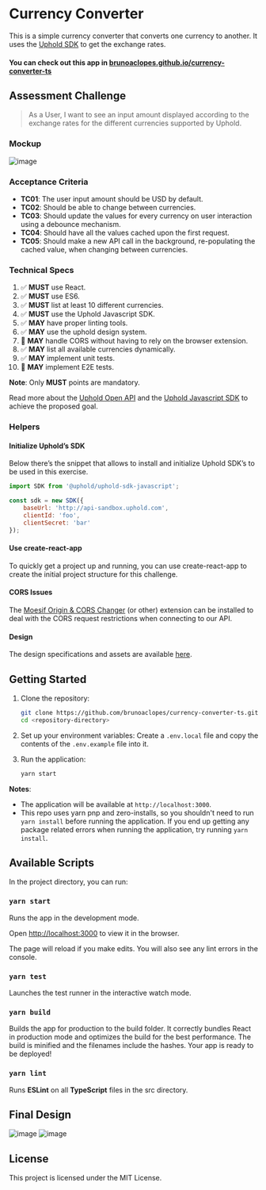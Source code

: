 # Currency Converter

This is a simple currency converter that converts one currency to another. It uses the [Uphold SDK](https://docs.uphold.com/) to get the exchange rates.

#### You can check out this app in [brunoaclopes.github.io/currency-converter-ts](https://brunoaclopes.github.io/currency-converter-ts/)

## Assessment Challenge

> As a User, I want to see an input amount displayed according to the exchange rates for the different currencies supported by Uphold.

### Mockup

![image](https://github.com/user-attachments/assets/50670d47-894a-4a28-a44f-1877ce51b8f9)

### Acceptance Criteria

- **TC01**: The user input amount should be USD by default.
- **TC02**: Should be able to change between currencies.
- **TC03**: Should update the values for every currency on user interaction using a debounce mechanism.
- **TC04**: Should have all the values cached upon the first request.
- **TC05**: Should make a new API call in the background, re-populating the cached value, when changing between currencies.

### Technical Specs

1. ✅ **MUST** use React.
2. ✅ **MUST** use ES6.
3. ✅ **MUST** list at least 10 different currencies.
4. ✅ **MUST** use the Uphold Javascript SDK.
5. ✅ **MAY** have proper linting tools.
6. ✅ **MAY** use the uphold design system.
7. 🔲 **MAY** handle CORS without having to rely on the browser extension.
8. ✅ **MAY** list all available currencies dynamically.
9. ✅ **MAY** implement unit tests.
10. 🔲 **MAY** implement E2E tests.

**Note**: Only **MUST** points are mandatory.

Read more about the [Uphold Open API](https://uphold.com/en/developer/api/documentation/) and the [Uphold Javascript SDK](https://uphold.github.io/uphold-sdk-javascript/actions/ticker/get-ticker.html) to achieve the proposed goal.

### Helpers

#### Initialize Uphold’s SDK

Below there’s the snippet that allows to install and initialize Uphold SDK’s to be used in this exercise.

```javascript
import SDK from '@uphold/uphold-sdk-javascript';

const sdk = new SDK({
    baseUrl: 'http://api-sandbox.uphold.com',
    clientId: 'foo',
    clientSecret: 'bar'
});
```

#### Use create-react-app

To quickly get a project up and running, you can use create-react-app to create the initial project structure for this challenge. 

#### CORS Issues

The [Moesif Origin & CORS Changer](https://chrome.google.com/webstore/detail/moesif-origin-cors-change/digfbfaphojjndkpccljibejjbppifbc?hl=en-US) (or other) extension can be installed to deal with the CORS request restrictions when connecting to our API.

#### Design

The design specifications and assets are available [here](https://drive.google.com/open?id=1yhaoJonAEMbiFJyITqWmuENVG1kkEHMp).

## Getting Started

1. Clone the repository:

    ```bash
    git clone https://github.com/brunoaclopes/currency-converter-ts.git
    cd <repository-directory>
    ```

2. Set up your environment variables: Create a `.env.local` file and copy the contents of the `.env.example` file into it.

4. Run the application:

    ```bash
    yarn start
    ```
   
**Notes**:
- The application will be available at `http://localhost:3000`.
- This repo uses yarn pnp and zero-installs, so you shouldn't need to run `yarn install` before running the application. If you end up getting any package related errors when running the application, try running `yarn install`.

## Available Scripts
In the project directory, you can run:  

### `yarn start`

Runs the app in the development mode.

Open [http://localhost:3000](http://localhost:3000) to view it in the browser.

The page will reload if you make edits.
You will also see any lint errors in the console.  

### `yarn test`

Launches the test runner in the interactive watch mode.

### `yarn build`

Builds the app for production to the build folder.
It correctly bundles React in production mode and optimizes the build for the best performance.
The build is minified and the filenames include the hashes. Your app is ready to be deployed!

### `yarn lint`

Runs **ESLint** on all **TypeScript** files in the src directory.

## Final Design

![image](https://github.com/user-attachments/assets/f44879d7-6ddd-4ec2-a8f4-d0005e0faf03)
![image](https://github.com/user-attachments/assets/56ed9b4a-c022-411b-bb9e-a93afa22eb4b)


## License

This project is licensed under the MIT License.

